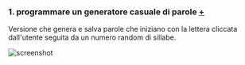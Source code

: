 ### 1. programmare un generatore casuale di parole [+](https://editor.p5js.org/eleonoradfr/full/XqVkHMt0W)  
Versione che genera e salva parole che iniziano con la lettera cliccata dall'utente seguita da un numero random di sillabe.  
  
![screenshot]()

